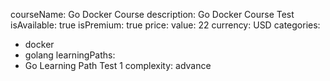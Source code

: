 courseName: Go Docker Course
description: Go Docker Course Test
isAvailable: true
isPremium: true
price: 
  value: 22
  currency: USD
categories: 
  - docker
  - golang
learningPaths: 
  - Go Learning Path Test 1
complexity: advance

